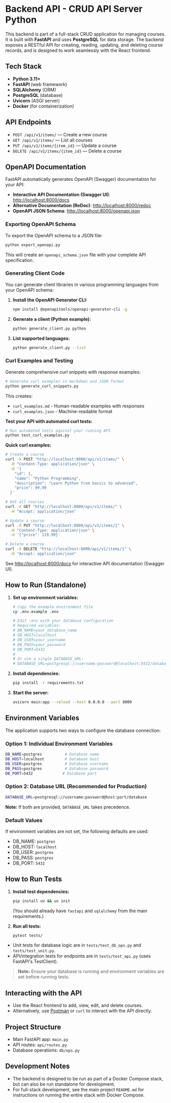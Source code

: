 # Backend API - CRUD API Server Python

This backend is part of a full-stack CRUD application for managing courses. It is built with **FastAPI** and uses **PostgreSQL** for data storage. The backend exposes a RESTful API for creating, reading, updating, and deleting course records, and is designed to work seamlessly with the React frontend.

## Tech Stack
- **Python 3.11+**
- **FastAPI** (web framework)
- **SQLAlchemy** (ORM)
- **PostgreSQL** (database)
- **Uvicorn** (ASGI server)
- **Docker** (for containerization)

## API Endpoints

- `POST /api/v1/items/` — Create a new course
- `GET /api/v1/items/` — List all courses
- `PUT /api/v1/items/{item_id}` — Update a course
- `DELETE /api/v1/items/{item_id}` — Delete a course

## OpenAPI Documentation

FastAPI automatically generates OpenAPI (Swagger) documentation for your API:

- **Interactive API Documentation (Swagger UI)**: [http://localhost:8000/docs](http://localhost:8000/docs)
- **Alternative Documentation (ReDoc)**: [http://localhost:8000/redoc](http://localhost:8000/redoc)
- **OpenAPI JSON Schema**: [http://localhost:8000/openapi.json](http://localhost:8000/openapi.json)

### Exporting OpenAPI Schema

To export the OpenAPI schema to a JSON file:

```sh
python export_openapi.py
```

This will create an `openapi_schema.json` file with your complete API specification.

### Generating Client Code

You can generate client libraries in various programming languages from your OpenAPI schema:

1. **Install the OpenAPI Generator CLI:**
   ```sh
   npm install @openapitools/openapi-generator-cli -g
   ```

2. **Generate a client (Python example):**
   ```sh
   python generate_client.py python
   ```

3. **List supported languages:**
   ```sh
   python generate_client.py --list
   ```

### Curl Examples and Testing

Generate comprehensive curl snippets with response examples:

```sh
# Generate curl examples in markdown and JSON format
python generate_curl_snippets.py
```

This creates:
- `curl_examples.md` - Human-readable examples with responses
- `curl_examples.json` - Machine-readable format

**Test your API with automated curl tests:**

```sh
# Run automated tests against your running API
python test_curl_examples.py
```

**Quick curl examples:**

```bash
# Create a course
curl -X POST "http://localhost:8000/api/v1/items/" \
  -H "Content-Type: application/json" \
  -d '{
    "id": 1,
    "name": "Python Programming",
    "description": "Learn Python from basics to advanced",
    "price": 99.99
  }'

# Get all courses
curl -X GET "http://localhost:8000/api/v1/items/" \
  -H "Accept: application/json"

# Update a course
curl -X PUT "http://localhost:8000/api/v1/items/1" \
  -H "Content-Type: application/json" \
  -d '{"price": 129.99}'

# Delete a course
curl -X DELETE "http://localhost:8000/api/v1/items/1" \
  -H "Accept: application/json"
```

See [http://localhost:8000/docs](http://localhost:8000/docs) for interactive API documentation (Swagger UI).

## How to Run (Standalone)

1. **Set up environment variables:**
   ```sh
   # Copy the example environment file
   cp .env.example .env
   
   # Edit .env with your database configuration
   # Required variables:
   # DB_NAME=your_database_name
   # DB_HOST=localhost
   # DB_USER=your_username  
   # DB_PASS=your_password
   # DB_PORT=5432
   #
   # Or use a single DATABASE_URL:
   # DATABASE_URL=postgresql://username:password@localhost:5432/database
   ```

2. **Install dependencies:**
   ```sh
   pip install -r requirements.txt
   ```

3. **Start the server:**
   ```sh
   uvicorn main:app --reload --host 0.0.0.0 --port 8000
   ```

## Environment Variables

The application supports two ways to configure the database connection:

### Option 1: Individual Environment Variables
```bash
DB_NAME=postgres          # Database name
DB_HOST=localhost         # Database host
DB_USER=postgres          # Database username
DB_PASS=postgres          # Database password
DB_PORT=5432             # Database port
```

### Option 2: Database URL (Recommended for Production)
```bash
DATABASE_URL=postgresql://username:password@host:port/database
```

**Note:** If both are provided, `DATABASE_URL` takes precedence.

### Default Values
If environment variables are not set, the following defaults are used:
- DB_NAME: `postgres`
- DB_HOST: `localhost`
- DB_USER: `postgres`
- DB_PASS: `postgres`
- DB_PORT: `5432`

## How to Run Tests

1. **Install test dependencies:**
   ```sh
   pip install uv && uv init
   ```
   (You should already have `fastapi` and `sqlalchemy` from the main requirements.)

2. **Run all tests:**
   ```sh
   pytest tests/
   ```

- Unit tests for database logic are in `tests/test_db_ops.py` and `tests/test_unit.py`.
- API/integration tests for endpoints are in `tests/test_api.py` (uses FastAPI's TestClient).

> **Note:** Ensure your database is running and environment variables are set before running tests.

## Interacting with the API

- Use the React frontend to add, view, edit, and delete courses.
- Alternatively, use [Postman](https://www.postman.com/) or `curl` to interact with the API directly.

## Project Structure

- Main FastAPI app: `main.py`
- API routes: `api/routes.py`
- Database operations: `db/ops.py`

## Development Notes
- The backend is designed to be run as part of a Docker Compose stack, but can also be run standalone for development.
- For full-stack development, see the main project `README.md` for instructions on running the entire stack with Docker Compose.
